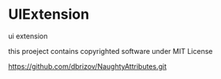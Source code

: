 # UIExtension
ui extension

this proeject contains copyrighted software under MIT License

https://github.com/dbrizov/NaughtyAttributes.git
